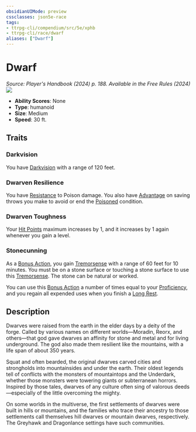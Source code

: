 ```yaml
---
obsidianUIMode: preview
cssclasses: json5e-race
tags:
- ttrpg-cli/compendium/src/5e/xphb
- ttrpg-cli/race/dwarf
aliases: ["Dwarf"]
---
```

# Dwarf
*Source: Player's Handbook (2024) p. 188. Available in the Free Rules (2024)*  
![](Mechanics/races/img/dwarf.webp#right)

- **Ability Scores**: None
- **Type**: humanoid
- **Size**: Medium
- **Speed**: 30 ft.

## Traits

### Darkvision

You have [Darkvision](Mechanics/rules/senses.md#Darkvision) with a range of 120 feet.

### Dwarven Resilience

You have [Resistance](Mechanics/rules/variant-rules/resistance-xphb.md) to Poison damage. You also have [Advantage](Mechanics/rules/variant-rules/advantage-xphb.md) on saving throws you make to avoid or end the [Poisoned](Mechanics/rules/conditions.md#Poisoned) condition.

### Dwarven Toughness

Your [Hit Points](Mechanics/rules/variant-rules/hit-points-xphb.md) maximum increases by 1, and it increases by 1 again whenever you gain a level.

### Stonecunning

As a [Bonus Action](Mechanics/rules/variant-rules/bonus-action-xphb.md), you gain [Tremorsense](Mechanics/rules/senses.md#Tremorsense) with a range of 60 feet for 10 minutes. You must be on a stone surface or touching a stone surface to use this [Tremorsense](Mechanics/rules/senses.md#Tremorsense). The stone can be natural or worked.

You can use this [Bonus Action](Mechanics/rules/variant-rules/bonus-action-xphb.md) a number of times equal to your [Proficiency](Mechanics/rules/variant-rules/proficiency-xphb.md), and you regain all expended uses when you finish a [Long Rest](Mechanics/rules/variant-rules/long-rest-xphb.md).

## Description

Dwarves were raised from the earth in the elder days by a deity of the forge. Called by various names on different worlds—Moradin, Reorx, and others—that god gave dwarves an affinity for stone and metal and for living underground. The god also made them resilient like the mountains, with a life span of about 350 years.

Squat and often bearded, the original dwarves carved cities and strongholds into mountainsides and under the earth. Their oldest legends tell of conflicts with the monsters of mountaintops and the Underdark, whether those monsters were towering giants or subterranean horrors. Inspired by those tales, dwarves of any culture often sing of valorous deeds—especially of the little overcoming the mighty.

On some worlds in the multiverse, the first settlements of dwarves were built in hills or mountains, and the families who trace their ancestry to those settlements call themselves hill dwarves or mountain dwarves, respectively. The Greyhawk and Dragonlance settings have such communities.